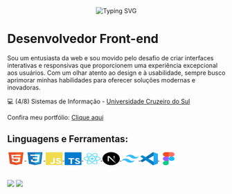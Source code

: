 <div align="center">
  <img src="https://readme-typing-svg.demolab.com?font=Fira+Code&size=24&pause=600&color=2688E6&center=true&vCenter=true&multiline=true&width=510&height=70&lines=Ol%C3%A1!+Meu+nome+%C3%A9+Lorenzo.;Sou+Desenvolvedor+Front-End." alt="Typing SVG" />
</div>

<h1 align="left">Desenvolvedor Front-end</h1>
<p align="left">Sou um entusiasta da web e sou movido pelo desafio de criar interfaces interativas e responsivas que proporcionem uma experiência excepcional aos usuários. Com um olhar atento ao design e à usabilidade, sempre busco aprimorar minhas habilidades para oferecer soluções modernas e inovadoras.</p>
<p>💻 (4/8) Sistemas de Informação - <a href="https://www.cruzeirodosul.edu.br/" target="_blank" rel="noreferrer">Universidade Cruzeiro do Sul</a></p>
<p>Confira meu portfólio: <a href="https://lorenzo-casa.vercel.app/" target="_blank" rel="noreferrer">Clique aqui</a></p>

<div align="left">
  <h2>Linguagens e Ferramentas:</h2>
  <a href="https://www.w3.org/html/" target="_blank" rel="noreferrer">
    <img align="center" alt="HTML5" height="30" width="40" title="HTML" src="https://raw.githubusercontent.com/devicons/devicon/master/icons/html5/html5-original.svg">
  </a>
  <a href="https://www.w3schools.com/css/" target="_blank" rel="noreferrer">
    <img align="center" alt="CSS3" height="30" width="40" title="CSS" src="https://raw.githubusercontent.com/devicons/devicon/master/icons/css3/css3-original.svg">
  </a>
  <a href="https://developer.mozilla.org/pt-BR/docs/Web/JavaScript" target="_blank" rel="noreferrer">
    <img align="center" alt="Js" height="30" width="40" title="JavaScript" src="https://raw.githubusercontent.com/devicons/devicon/master/icons/javascript/javascript-plain.svg">
  </a>
  <a href="https://www.typescriptlang.org/" target="_blank" rel="noreferrer">
    <img align="center" alt="Typescript" height="30" width="40" title="TypeScript" src="https://raw.githubusercontent.com/devicons/devicon/master/icons/typescript/typescript-original.svg">  
  </a>
  <a href="https://react.dev/" target="_blank" rel="noreferrer">
    <img align="center" alt="React" height="30" width="40" title="React.js" src="https://raw.githubusercontent.com/devicons/devicon/master/icons/react/react-original.svg">
  </a>
  <a href="https://nextjs.org/" target="_blank" rel="noreferrer">
    <img align="center" alt="NextJs" height="30" width="40" title="Next.js" src="https://raw.githubusercontent.com/devicons/devicon/master/icons/nextjs/nextjs-original.svg">
  </a>
  <a href="https://tailwindcss.com/" target="_blank" rel="noreferrer">
    <img align="center" alt="TailwindCSS" height="30" width="40" title="TailwindCSS" src="https://raw.githubusercontent.com/devicons/devicon/master/icons/tailwindcss/tailwindcss-plain.svg"> 
  </a>
  <a href="https://code.visualstudio.com/" target="_blank" rel="noreferrer">
    <img align="center" alt="VSCode" height="30" width="40" title="Visual Studio Code" src="https://raw.githubusercontent.com/devicons/devicon/master/icons/vscode/vscode-original.svg">
  </a>
  <a href="https://www.figma.com/" target="_blank" rel="noreferrer">
    <img align="center" alt="Figma" height="30" width="40" title="Figma" src="https://raw.githubusercontent.com/devicons/devicon/master/icons/figma/figma-original.svg">
  </a>
</div>

<br>


<br>
<a href="mailto:lorenzocasa1235@gmail.com"><img src="https://img.shields.io/badge/-Gmail-%23333?style=for-the-badge&logo=gmail&logoColor=white" target="_blank"></a>
<a href="https://www.linkedin.com/in/lorenzocasa" target="_blank" rel="noreferrer"><img src="https://img.shields.io/badge/-LinkedIn-%230077B5?style=for-the-badge&logo=linkedin&logoColor=white" target="_blank"></a>
